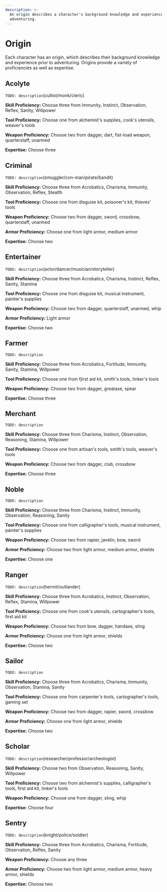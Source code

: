 ```yaml
---
description: >-
  An origin describes a character's background knowledge and experience prior to
  adventuring.
---
```


# Origin

Each character has an origin, which describes their background knowledge and experience prior to adventuring. Origins provide a variety of proficiencies as well as expertise.

## Acolyte

`TODO: description`\(cultist/monk/cleric\)

**Skill Proficiency:** Choose three from Immunity, Instinct, Observation, Reflex, Sanity, Willpower

**Tool Proficiency:** Choose one from alchemist's supplies, cook's utensils, weaver's tools

**Weapon Proficiency:** Choose two from dagger, dart, fist-load weapon, quarterstaff, unarmed

**Expertise:** Choose three

## Criminal

`TODO: description`\(smuggler/con-man/pirate/bandit\)

**Skill Proficiency:** Choose three from Acrobatics, Charisma, Immunity, Observation, Reflex, Stealth

**Tool Proficiency:** Choose one from disguise kit, poisoner's kit, thieves' tools

**Weapon Proficiency:** Choose two from dagger, sword, crossbow, quarterstaff, unarmed

**Armor Proficiency:** Choose one from light armor, medium armor

**Expertise:** Choose two

## Entertainer

`TODO: description`\(actor/dancer/musician/storyteller\)

**Skill Proficiency:** Choose three from Acrobatics, Charisma, Instinct, Reflex, Sanity, Stamina

**Tool Proficiency:** Choose one from disguise kit, musical instrument, painter's supplies

**Weapon Proficiency:** Choose two from dagger, quarterstaff, unarmed, whip

**Armor Proficiency:** Light armor

**Expertise:** Choose two

## Farmer

`TODO: description`

**Skill Proficiency:** Choose three from Acrobatics, Fortitude, Immunity, Sanity, Stamina, Willpower

**Tool Proficiency:** Choose one from fjirst aid kit, smith's tools, tinker's tools

**Weapon Proficiency:** Choose two from dagger, greataxe, spear

**Expertise:** Choose three

## Merchant

`TODO: description`

**Skill Proficiency:** Choose three from Charisma, Instinct, Observation, Reasoning, Stamina, Willpower

**Tool Proficiency:** Choose one from artisan's tools, smith's tools, weaver's tools

**Weapon Proficiency:** Choose two from dagger, club, crossbow

**Expertise:** Choose three

## Noble

`TODO: description`

**Skill Proficiency:** Choose three from Charisma, Instinct, Immunity, Observation, Reasoning, Sanity

**Tool Proficiency:** Choose one from calligrapher's tools, musical instrument, painter's supplies

**Weapon Proficiency:** Choose two from rapier, javelin, bow, sword

**Armor Proficiency:** Choose two from light armor, medium armor, shields

**Expertise:** Choose one

## Ranger

`TODO: description`\(hermit/outlander\)

**Skill Proficiency:** Choose three from Acrobatics, Instinct, Observation, Reflex, Stamina, Willpower

**Tool Proficiency:** Choose one from cook's utensils, cartographer's tools, first aid kit

**Weapon Proficiency:** Choose two from bow, dagger, handaxe, sling

**Armor Proficiency:** Choose one from light armor, shields

**Expertise:** Choose two

## Sailor

`TODO: description`

**Skill Proficiency:** Choose three from Acrobatics, Charisma, Immunity, Observation, Stamina, Sanity

**Tool Proficiency:** Choose one from carpenter's tools, cartographer's tools, gaming set

**Weapon Proficiency:** Choose two from dagger, rapier, sword, crossbow

**Armor Proficiency:** Choose one from light armor, shields

**Expertise:** Choose two

## Scholar

`TODO: description`\(researcher/professor/archeologist\)

**Skill Proficiency:** Choose two from Observation, Reasoning, Sanity, Willpower

**Tool Proficiency:** Choose two from alchemist's supplies, calligrapher's tools, first aid kit, tinker's tools

**Weapon Proficiency:** Choose one from dagger, sling, whip

**Expertise:** Choose four

## Sentry

`TODO: description`\(knight/police/soldier\)

**Skill Proficiency:** Choose three from Acrobatics, Charisma, Fortitude, Observation, Reflex, Sanity

**Weapon Proficiency:** Choose any three

**Armor Proficiency:** Choose two from light armor, medium armor, heavy armor, shields

**Expertise:** Choose two

